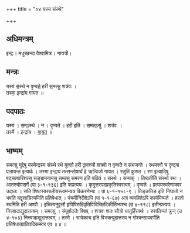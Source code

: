 +++
title = "०४ यस्य संस्थे"

+++
## अधिमन्त्रम्
इन्द्रः। मधुच्छन्दा वैश्वामित्रः। गायत्री।

## मन्त्रः
यस्य॑ सं॒स्थे न वृ॒ण्वते॒ हरी॑ स॒मत्सु॒ शत्र॑वः ।  
तस्मा॒ इन्द्रा॑य गायत ॥

## पदपाठः
यस्य॑ । स॒म्ऽस्थे । न । वृ॒ण्वते॑ । हरी॒ इति॑ । स॒मत्ऽसु॑ । शत्र॑वः ।  
तस्मै॑ । इन्द्रा॑य । गा॒य॒त॒ ॥

## भाष्यम्
समत्सु युद्देषु यस्येन्द्रस्य संस्थे रथे युक्तौ हरी द्वावश्चौ शत्रवो न वृण्वते न संभजन्ते । रथमश्वौ च दृष्ट्वा पलायन्त इत्यर्थः । तस्मा इन्द्राय तत्सन्तोषार्थं हे ऋत्विजो गायत । स्तुतिं कुरुत । रण इत्यादिषु षट्चत्वारिंशत्सु सङ्ग्रामनामसु समत्सु समरण इति पठितं ॥ संस्थे । सम्यक् । तिष्ठतीति संस्थो रथः । आतश्चोपसर्गे (पा ३-१-१३६) इति कप्रत्ययः । कृदुत्तरपदप्रकृतिस्वरत्वम् । वृण्वते । प्रत्ययस्वरेणाकार उदात्तः । सति शिष्टस्वरबलीयस्त्वमन्यत्र विकरणेभ्यः । पा ६-१-१५८-९ । तिङ्ङतिङ इति निघातो न भवति यद्वृत्तान्नित्यमिति प्रतिषेधात् । पंचमीनिर्देशेऽपि (पा १-१-६७) अत्र व्यवहितेऽपि कार्यमिष्यते । हरतो रथमिति हरी अश्वौ । इन्नित्यनुवृत्तौ हृपिषिरुहिवृतिविदिच्छिदिकीर्तिभ्यश्च (उ ४-११८) इतीन्प्रत्ययः । नित्त्वादाद्युदात्तत्वम् । समत्सु । संपूर्वादत्तेः क्विप् । शत्रवः शतः सौत्रो धातुर्हिंसार्थः । रुशतिभ्यां क्रुन् (उ ४-१०३) नित्त्वादाद्युदात्तत्वम् । तस्मै । सावेकाच इति विभक्त्युदात्तस्य न गोश्वन्साववर्णेति प्रतिषेधात्प्रातिपदिकस्वर एव ॥ ४ ॥